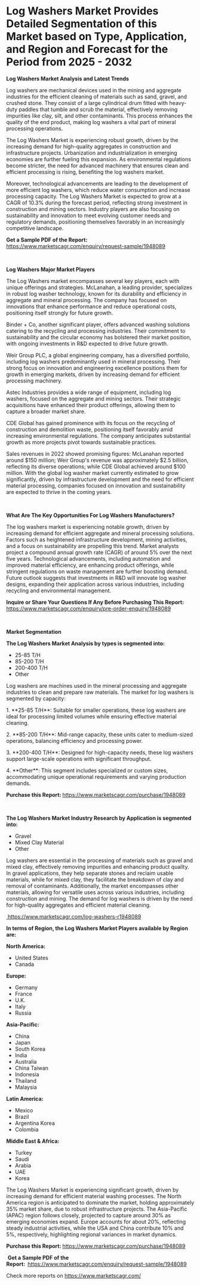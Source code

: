 <p><h1>Log Washers Market Provides Detailed Segmentation of this Market based on Type, Application, and Region and Forecast for the Period from 2025 - 2032</h1></p><p><strong>Log Washers Market Analysis and Latest Trends</strong></p>
<p><p>Log washers are mechanical devices used in the mining and aggregate industries for the efficient cleaning of materials such as sand, gravel, and crushed stone. They consist of a large cylindrical drum fitted with heavy-duty paddles that tumble and scrub the material, effectively removing impurities like clay, silt, and other contaminants. This process enhances the quality of the end product, making log washers a vital part of mineral processing operations.</p><p>The Log Washers Market is experiencing robust growth, driven by the increasing demand for high-quality aggregates in construction and infrastructure projects. Urbanization and industrialization in emerging economies are further fueling this expansion. As environmental regulations become stricter, the need for advanced machinery that ensures clean and efficient processing is rising, benefiting the log washers market.</p><p>Moreover, technological advancements are leading to the development of more efficient log washers, which reduce water consumption and increase processing capacity. The Log Washers Market is expected to grow at a CAGR of 10.3% during the forecast period, reflecting strong investment in construction and mining sectors. Industry players are also focusing on sustainability and innovation to meet evolving customer needs and regulatory demands, positioning themselves favorably in an increasingly competitive landscape.</p></p>
<p><strong>Get a Sample PDF of the Report:&nbsp;</strong> <a href="https://www.marketscagr.com/enquiry/request-sample/1948089?utm_campaign=2342&utm_medium=2&utm_source=Github&utm_content=ia&utm_term=16022025&utm_id=log-washers">https://www.marketscagr.com/enquiry/request-sample/1948089</a></p>
<p>&nbsp;</p>
<p><strong>Log Washers Major Market Players</strong></p>
<p><p>The Log Washers market encompasses several key players, each with unique offerings and strategies. McLanahan, a leading provider, specializes in robust log washer technology, known for its durability and efficiency in aggregate and mineral processing. The company has focused on innovations that enhance performance and reduce operational costs, positioning itself strongly for future growth.</p><p>Binder + Co, another significant player, offers advanced washing solutions catering to the recycling and processing industries. Their commitment to sustainability and the circular economy has bolstered their market position, with ongoing investments in R&D expected to drive future growth.</p><p>Weir Group PLC, a global engineering company, has a diversified portfolio, including log washers predominantly used in mineral processing. Their strong focus on innovation and engineering excellence positions them for growth in emerging markets, driven by increasing demand for efficient processing machinery.</p><p>Astec Industries provides a wide range of equipment, including log washers, focused on the aggregate and mining sectors. Their strategic acquisitions have enhanced their product offerings, allowing them to capture a broader market share.</p><p>CDE Global has gained prominence with its focus on the recycling of construction and demolition waste, positioning itself favorably amid increasing environmental regulations. The company anticipates substantial growth as more projects pivot towards sustainable practices.</p><p>Sales revenues in 2022 showed promising figures: McLanahan reported around $150 million; Weir Group's revenue was approximately $2.5 billion, reflecting its diverse operations; while CDE Global achieved around $100 million. With the global log washer market currently estimated to grow significantly, driven by infrastructure development and the need for efficient material processing, companies focused on innovation and sustainability are expected to thrive in the coming years.</p></p>
<p>&nbsp;</p>
<p><strong>What Are The Key Opportunities For Log Washers Manufacturers?</strong></p>
<p><p>The log washers market is experiencing notable growth, driven by increasing demand for efficient aggregate and mineral processing solutions. Factors such as heightened infrastructure development, mining activities, and a focus on sustainability are propelling this trend. Market analysts project a compound annual growth rate (CAGR) of around 5% over the next five years. Technological advancements, including automation and improved material efficiency, are enhancing product offerings, while stringent regulations on waste management are further boosting demand. Future outlook suggests that investments in R&D will innovate log washer designs, expanding their application across various industries, including recycling and environmental management.</p></p>
<p><strong>Inquire or Share Your Questions If Any Before Purchasing This Report:</strong> <a href="https://www.marketscagr.com/enquiry/pre-order-enquiry/1948089?utm_campaign=2342&utm_medium=2&utm_source=Github&utm_content=ia&utm_term=16022025&utm_id=log-washers">https://www.marketscagr.com/enquiry/pre-order-enquiry/1948089</a></p>
<p>&nbsp;</p>
<p><strong>Market Segmentation</strong></p>
<p><strong>The Log Washers Market Analysis by types is segmented into:</strong></p>
<p><ul><li>25-85 T/H</li><li>85-200 T/H</li><li>200-400 T/H</li><li>Other</li></ul></p>
<p><p>Log washers are machines used in the mineral processing and aggregate industries to clean and prepare raw materials. The market for log washers is segmented by capacity: </p><p>1. **25-85 T/H**: Suitable for smaller operations, these log washers are ideal for processing limited volumes while ensuring effective material cleaning.</p><p>2. **85-200 T/H**: Mid-range capacity, these units cater to medium-sized operations, balancing efficiency and processing power.</p><p>3. **200-400 T/H**: Designed for high-capacity needs, these log washers support large-scale operations with significant throughput.</p><p>4. **Other**: This segment includes specialized or custom sizes, accommodating unique operational requirements and varying production demands.</p></p>
<p><strong>Purchase this Report:&nbsp;</strong><a href="https://www.marketscagr.com/purchase/1948089?utm_campaign=2342&utm_medium=2&utm_source=Github&utm_content=ia&utm_term=16022025&utm_id=log-washers">https://www.marketscagr.com/purchase/1948089</a></p>
<p>&nbsp;</p>
<p><strong>The Log Washers Market Industry Research by Application is segmented into:</strong></p>
<p><ul><li>Gravel</li><li>Mixed Clay Material</li><li>Other</li></ul></p>
<p><p>Log washers are essential in the processing of materials such as gravel and mixed clay, effectively removing impurities and enhancing product quality. In gravel applications, they help separate stones and reclaim usable materials, while for mixed clay, they facilitate the breakdown of clay and removal of contaminants. Additionally, the market encompasses other materials, allowing for versatile uses across various industries, including construction and mining. The demand for log washers is driven by the need for high-quality aggregates and efficient material cleaning.</p></p>
<p><a href="https://www.marketscagr.com/log-washers-r1948089?utm_campaign=2342&utm_medium=2&utm_source=Github&utm_content=ia&utm_term=16022025&utm_id=log-washers">&nbsp;https://www.marketscagr.com/log-washers-r1948089</a></p>
<p><strong>In terms of Region, the Log Washers Market Players available by Region are:</strong></p>
<p>
    <p> <strong> North America: </strong>
        <ul>
            <li>United States</li>
            <li>Canada</li>
        </ul>
        </p> 
    <p> <strong> Europe: </strong>
        <ul>
            <li>Germany</li>
            <li>France</li>
            <li>U.K.</li>
            <li>Italy</li>
            <li>Russia</li>
        </ul>
        </p> 
    <p> <strong> Asia-Pacific: </strong>
        <ul>
            <li>China</li>
            <li>Japan</li>
            <li>South Korea</li>
            <li>India</li>
            <li>Australia</li>
            <li>China Taiwan</li>
            <li>Indonesia</li>
            <li>Thailand</li>
            <li>Malaysia</li>
        </ul>
        </p> 
    <p> <strong> Latin America: </strong>
        <ul>
            <li>Mexico</li>
            <li>Brazil</li>
            <li>Argentina Korea</li>
            <li>Colombia</li>
        </ul>
        </p> 
    <p> <strong> Middle East & Africa: </strong>
        <ul>
            <li>Turkey</li>
            <li>Saudi</li>
            <li>Arabia</li>
            <li>UAE</li>
            <li>Korea</li>
        </ul>
    </p>
    </p>
<p><p>The Log Washers Market is experiencing significant growth, driven by increasing demand for efficient material washing processes. The North America region is anticipated to dominate the market, holding approximately 35% market share, due to robust infrastructure projects. The Asia-Pacific (APAC) region follows closely, projected to capture around 30% as emerging economies expand. Europe accounts for about 20%, reflecting steady industrial activities, while the USA and China contribute 10% and 5%, respectively, highlighting regional variances in market dynamics.</p></p>
<p><strong>Purchase this Report: </strong><a href="https://www.marketscagr.com/purchase/1948089?utm_campaign=2342&utm_medium=2&utm_source=Github&utm_content=ia&utm_term=16022025&utm_id=log-washers">https://www.marketscagr.com/purchase/1948089</a></p>
<p>&nbsp;<strong>Get a Sample PDF of the Report:&nbsp;&nbsp;</strong><a href="https://www.marketscagr.com/enquiry/request-sample/1948089?utm_campaign=2342&utm_medium=2&utm_source=Github&utm_content=ia&utm_term=16022025&utm_id=log-washers">https://www.marketscagr.com/enquiry/request-sample/1948089</a></p>
<p><strong></strong></p>
<p>Check more reports on <a href="https://www.marketscagr.com/?utm_campaign=2342&utm_medium=2&utm_source=Github&utm_content=ia&utm_term=16022025&utm_id=log-washers">https://www.marketscagr.com/</a></p>